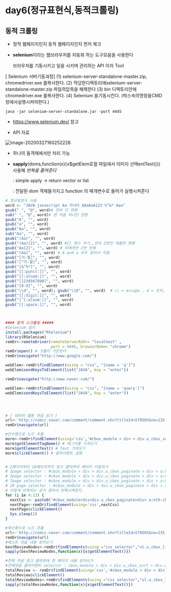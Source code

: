 # day6(정규표현식,동적크롤링)

## 동적 크롤링

- 정적 웹페이지인지 동적 웹페이지인지 먼저 체크

- **selenium**이라는 웹브라우저를 자동화 하는 도구모음을 사용한다

  브라우저를 기동시키고 일을 시키며 관리하는 API 이자 Tool

  


[ Selenium 서버기동과정]
(1) selenium-server-standalone-master.zip, chromedriver.exe 를복사한다.
(2) 적당한디렉토리에selenium-server-standalone-master.zip 파일의압축을
해제한다
(3) bin 디렉토리안에chromedriver.exe 를복사한다.
(4) Selenium 을기동시킨다. (박스속의명령을CMD 창에서실행시켜야한다.)

```
java -jar selenium-server-standalone.jar -port 4445
```

- https://www.selenium.dev/ 참고



- API 자료

![image-20200327160252228](C:\Users\student\AppData\Roaming\Typora\typora-user-images\image-20200327160252228.png)

- 하나의 돔객체에서만 처리 가능

- **sapply**(doms,function(x){x$getElem로컬 파일에서 이미지 선택entText()}) 사용해 *반복을 줄여준다*

  : simple apply -> return vector or list

  : 전달된 dom 객체들가지고 function 의 매개변수로 들어가 실행시켜준다





```r
# 정규표현식 사용
word <- "JAVA javascript Aa 가나다 AAaAaA123 %^&* Aaa"
gsub(" ", "@", word)# 전부 다 변환
sub(" ", "@", word)# 맨 처음 하나만 변환
gsub("A", "", word) 
gsub("a", "", word) 
gsub("Aa", "", word) 
sub("Aa", "", word)
gsub("(Aa)", "", word) 
gsub("(Aa){2}", "", word) #{} 횟수 주기,,연속 2번인 애들만 변환
gsub("Aa{2}", "", word) # 뒤에꺼만 2번 반복
gsub("[Aa]", "", word) # A and a 모두 찾아서 지움 
gsub("[가-힣]", "", word) 
gsub("[^가-힣]", "", word) 
gsub("[&^%*]", "", word) 
gsub("[[:punct:]]", "", word) 
gsub("[[:alnum:]]", "", word) 
gsub("[1234567890]", "", word) 
gsub("[0-9]", "", word) 
gsub("\\d", "", word); gsub("\\D", "", word)  # \\ = escape , d = 숫자, D = non-digit
gsub("[[:digit:]]", "", word) 
gsub("[^[:alnum:]]", "", word) 
gsub("[[:space:]]", "", word) 



#### 동적 스크롤링 #####
#Selenium 설치
install.packages("RSelenium")
library(RSelenium)
remDr<-remoteDriver(remoteServerAddr= "localhost" ,
                    port = 4445, browserName= "chrome")
remDr$open() # 크롬이 기돈된다
remDr$navigate("http://www.google.com/")

webElem<-remDr$findElement(using = "css", "[name = 'q']")
webElem$sendKeysToElement(list("JAVA", key = "enter"))

remDr$navigate("http://www.naver.com/")

webElem<-remDr$findElement(using = "css", "[name = 'query']")
webElem$sendKeysToElement(list("JAVA", key = "enter"))




# [ 네이버 웹툰 댓글 읽기 ]
url<-'http://comic.naver.com/comment/comment.nhn?titleId=570503&no=135'
remDr$navigate(url)

#단수형으로 노드 추출
more<-remDr$findElement(using='css','#cbox_module > div > div.u_cbox_sort > div.u_cbox_sort_option > div > ul > li:nth-child(2) > a')
more$getElementTagName() # 태그이름 가져오기
more$getElementText() # Text 가져오기
more$clickElement() # 클릭이벤트 실행


# 2페이지부터 10페이지까지 링크 클릭하여 페이지 이동하기 
# 2page selector : #cbox_module > div > div.u_cbox_paginate > div > a:nth-child(4)
# 3page selector : #cbox_module > div > div.u_cbox_paginate > div > a:nth-child(5)
# 7page selector : #cbox_module > div > div.u_cbox_paginate > div > a:nth-child(9)
# 10 page selector : #cbox_module > div > div.u_cbox_paginate > div > a:nth-child(12)
# 이렇게 반복되는 공식 찾아서 반복시켜준다
for (i in 4:12) {
  nextCss <- paste0("#cbox_module>div>div.u_cbox_paginate>div> a:nth-child(",i,") > span")
  nextPage<-remDr$findElement(using='css',nextCss)
  nextPage$clickElement()
  Sys.sleep(2)
}

#복수형으로 노드 추출 
url<-'http://comic.naver.com/comment/comment.nhn?titleId=570503&no=135'
remDr$navigate(url)
#베스트 댓글 내용 읽어오기
bestReviewNodes<-remDr$findElements(using ="css selector","ul.u_cbox_list span.u_cbox_contents")
sapply(bestReviewNodes,function(x){x$getElementText()})

#전체 댓글 링크 클릭후에 첫 페이지 내용 읽어오기
#전체댓글 클릭이벤트 selector : cbox_module > div > div.u_cbox_sort > div.u_cbox_sort_option > div > ul > li:nth-child(2) > a
totalReview <- remDr$findElement(using='css','#cbox_module > div > div.u_cbox_sort > div.u_cbox_sort_option > div > ul > li:nth-child(2) > a')
totalReview$clickElement()
totalReviewNodes<-remDr$findElements(using ="css selector","ul.u_cbox_list span.u_cbox_contents")
sapply(totalReviewNodes,function(x){x$getElementText()})


```

